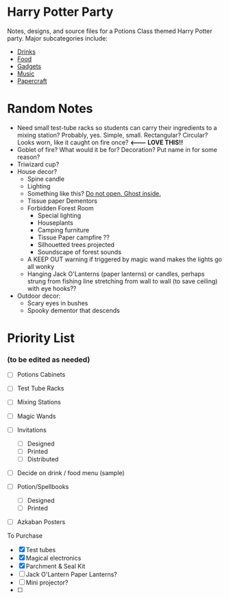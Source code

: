# Harry Potter Party

Notes, designs, and source files for a Potions Class themed Harry Potter party. Major subcategories include:

- [Drinks](./Drinks/)
- [Food](Food.md)
- [Gadgets](./Gadgets/)
- [Music](Music.md)
- [Papercraft](./Papercraft/)

# Random Notes

- Need small test-tube racks so students can carry their ingredients to a mixing station? Probably, yes. Simple, small. Rectangular? Circular? Looks worn, like it caught on fire once?  **<--- LOVE THIS!!** 
- Goblet of fire? What would it be for? Decoration? Put name in for some reason?
- Triwizard cup?
- House decor?
    - Spine candle
    - Lighting
    - Something like this? [Do not open. Ghost inside.](https://twitter.com/haleshannon/status/1033394022960623616)
    - Tissue paper Dementors
    - Forbidden Forest Room
      - Special lighting
      - Houseplants
      - Camping furniture
      - Tissue Paper campfire ??
      - Silhouetted trees projected
      - Soundscape of forest sounds
    - A KEEP OUT warning if triggered by magic wand makes the lights go all wonky 
    - Hanging Jack O'Lanterns (paper lanterns) or candles, perhaps strung from fishing line stretching from wall to wall (to save ceiling) with eye hooks??
- Outdoor decor:
    - Scary eyes in bushes
    - Spooky dementor that descends



# Priority List 

### (to be edited as needed)

- [ ] Potions Cabinets
- [ ] Test Tube Racks
- [ ] Mixing Stations
- [ ] Magic Wands
- [ ] Invitations
  - [ ] Designed
  - [ ] Printed
  - [ ] Distributed
- [ ] Decide on drink / food menu (sample)
- [ ] Potion/Spellbooks
  - [ ] Designed
  - [ ] Printed
- [ ] Azkaban Posters



To Purchase

- [x] Test tubes
- [x] Magical electronics
- [x] Parchment & Seal Kit
- [ ] Jack O'Lantern Paper Lanterns?
- [ ] Mini projector?
- [ ] 